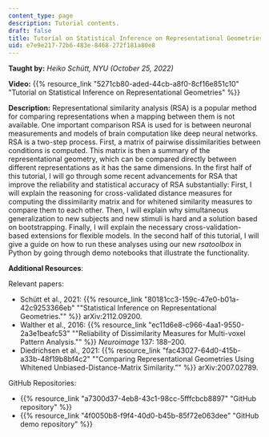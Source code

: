 ```yaml
---
content_type: page
description: Tutorial contents.
draft: false
title: Tutorial on Statistical Inference on Representational Geometries
uid: e7e9e217-72b6-483e-8468-272f181a80e8
---
```

**Taught by:** *Heiko Schütt, NYU (October 25, 2022)*

**Video:** {{% resource_link "5271cb80-aded-44cb-a8f0-8cf16e851c10" "Tutorial on Statistical Inference on Representational Geometries" %}}

**Description:** Representational similarity analysis (RSA) is a popular method for comparing representations when a mapping between them is not available. One important comparison RSA is used for is between neuronal measurements and models of brain computation like deep neural networks. RSA is a two-step process. First, a matrix of pairwise dissimilarities between conditions is computed. This matrix is then a summary of the representational geometry, which can be compared directly between different representations as it has the same dimensions. In the first half of this tutorial, I will go through some recent advancements for RSA that improve the reliability and statistical accuracy of RSA substantially: First, I will explain the reasoning for cross-validated distance measures for computing the dissimilarity matrix and for whitened similarity measures to compare them to each other. Then, I will explain why simultaneous generalization to new subjects and new stimuli is hard and a solution based on bootstrapping. Finally, I will explain the necessary cross-validation-based extensions for flexible models. In the second half of this tutorial, I will give a guide on how to run these analyses using our new *rsatoolbox* in Python by going through demo notebooks that illustrate the functionality.

**Additional Resources**:

Relevant papers:

- Schütt et al., 2021: {{% resource_link "80181cc3-159c-47e0-b01a-42c9253366eb" "\"Statistical Inference on Representational Geometries.\"" %}} arXiv:2112.09200.
- Walther et al., 2016: {{% resource_link "ec11d6e8-c966-4aa1-9550-2a3e1beafc53" "\"Reliability of Dissimilarity Measures for Multi-voxel Pattern Analysis.\"" %}} *Neuroimage* 137: 188–200.
- Diedrichsen et al., 2021: {{% resource_link "fac43027-64d0-415b-a33b-48f19b8bf4c2" "\"Comparing Representational Geometries Using Whitened Unbiased-Distance-Matrix Similarity.\"" %}} arXiv:2007.02789.

GitHub Repositories:

- {{% resource_link "a7300d37-4eb8-43c1-98cc-5fffcbcb8897" "GitHub repository" %}}
- {{% resource_link "4f0050b8-f9f4-40d0-b45b-85f72e063dee" "GitHub demo repository" %}}